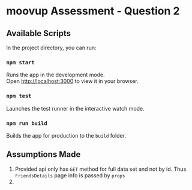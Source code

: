 # moovup Assessment - Question 2

## Available Scripts

In the project directory, you can run:

### `npm start`

Runs the app in the development mode.\
Open [http://localhost:3000](http://localhost:3000) to view it in your browser.

### `npm test`

Launches the test runner in the interactive watch mode.

### `npm run build`

Builds the app for production to the `build` folder.

## Assumptions Made

1. Provided api only has `GET` method for full data set and not by id. Thus `FriendsDetails` page info is passed by `props`
2.
